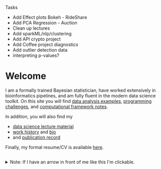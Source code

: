 
Tasks

- Add Effect plots Bokeh - RideShare
- Add PCA Regression - Auction
- Clean up lectures
- Add sparkML/nlp/clustering
- Add API crypto project
- Add Coffee project diagnostics
- Add outlier detection data
- interpreting p-values?

# Welcome

I am a formally trained Bayesian statistician,
have worked extensively in bioinformatics pipelines,
and am fully fluent in the modern data science toolkit.
On this site you will find [data analysis examples](https://github.com/pointOfive/Home/tree/master/Analysis#data-analysis),
[programming challenges](https://github.com/pointOfive/Examples/tree/master/Code#coding),
and [computational framework notes](https://github.com/pointOfive/Examples/tree/master/Compute#computing).

In addition, you will also find my 
- [data science lecture material](https://github.com/pointOfive/Examples/tree/master/Lectures#lecture-material)
- [work history](https://github.com/pointOfive/Examples/tree/master/Experience#experience) and [bio](https://github.com/pointOfive/Examples/tree/master/Bio#about)
- and [publication record](https://github.com/pointOfive/Examples/tree/master/Publications#publications)

Finally, my formal resume/CV is available [here](SchwartzCV.pdf). 

##  


<details>
<summary>
Note: If I have an arrow in front of me like this I'm clickable.
</summary>

<br>

I expand to reveal further information.
</details>



